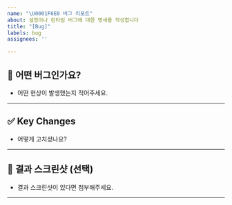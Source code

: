 ```yaml
---
name: "\U0001F6E0️ 버그 리포트"
about: 설정이나 런타임 버그에 대한 명세를 작성합니다
title: "[Bug]"
labels: bug
assignees: ''

---
```


## 🐞 어떤 버그인가요?

- 어떤 현상이 발생했는지 적어주세요.

---

## ✅ Key Changes

- 어떻게 고치셨나요?

---

## 📸 결과 스크린샷 (선택) 

- 결과 스크린샷이 있다면 첨부해주세요.

---

